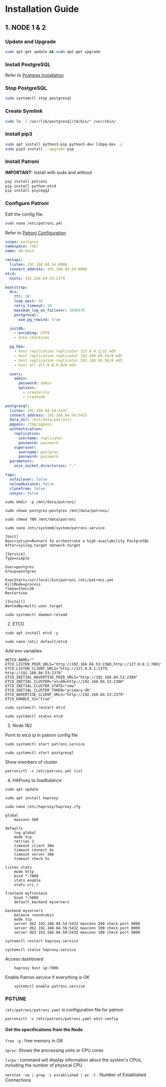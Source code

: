 # Installation Guide

## 1. NODE 1 & 2

### Update and Upgrade

```bash
sudo apt-get update && sudo apt-get upgrade
```

### Install PostgreSQL

Refer to [Postgres Installation](./Postgres.md)

### Stop PostgreSQL

```bash
sudo systemctl stop postgresql
```

### Create Symlink

```bash
sudo ln -s /usr/lib/postgresql/14/bin/* /usr/sbin/
```

### Install pip3

```bash
sudo apt install python3-pip python3-dev libpq-dev -y
sudo pip3 install --upgrade pip
```

### Install Patroni

**IMPORTANT:** Install with sudo and without

```bash
pip install patroni
pip install python-etcd
pip install psycopg2
```

### Configure Patroni

Edit the config file:

```bash
sudo nano /etc/patroni.yml
```

Refer to [Patroni Configuration](https://github.com/patroni/patroni/blob/master/postgres0.yml)

```yaml
scope: postgres
namespace: /db/
name: db-main

restapi:
  listen: 192.168.84.54:8008
  connect_address: 192.168.84.54:8008
etcd:
  hosts: 192.168.84.53:2379

bootstrap:
  dcs:
    ttl: 30
    loop_wait: 10
    retry_timeout: 10
    maximum_lag_on_failover: 1048576
    postgresql:
      use_pg_rewind: true

  initdb:
    - encoding: UTF8
    - data-checksums

  pg_hba:
    - host replication replicator 127.0.0.1/32 md5
    - host replication replicator 192.168.84.54/0 md5
    - host replication replicator 192.168.84.56/0 md5
    - host all all 0.0.0.0/0 md5

  users:
    admin:
      password: admin
      options:
        - createrole
        - createdb

postgresql:
  listen: 192.168.84.54:5432
  connect_address: 192.168.84.54:5432
  data_dir: /mnt/data/patroni/
  pgpass: /tmp/pgpass
  authentication:
    replication:
      username: replicator
      password: password
    superuser:
      username: postgres
      password: password
  parameters:
    unix_socket_directories: "."

tags:
  nofailover: false
  noloadbalance: false
  clonefrom: false
  nosync: false
```

`sudo mkdir -p /mnt/data/patroni/`

`sudo chown postgres:postgres /mnt/data/patroni/`

`sudo chmod 700 /mnt/data/patroni`

`sudo nano /etc/systemd/system/patroni.service`

```
[Unit]
Description=Runners to orchestrate a high-availability PostgreSQL
After=syslog.target network.target

[Service]
Type=simple

User=postgres
Group=postgres

ExecStart=/usr/local/bin/patroni /etc/patroni.yml
KillMode=process
TimeoutSec=30
Restart=no

[Install]
WantedBy=multi-user.target
```

`sudo systemctl daemon-reload`

2. ETCD

`sudo apt install etcd -y`

`sudo nano /etc/ default/etcd`

Add env variables

```
#ETCD_NAME=""
ETCD_LISTEN_PEER_URLS="http://192.168.84.53:2380,http://127.0.0.1:7001"
ETCD_LISTEN_CLIENT_URLS="http://127.0.0.1:2379, http://192.168.84.53:2379"
ETCD_INITIAL_ADVERTISE_PEER_URLS="http://192.168.84.53:2380"
ETCD_INITIAL_CLUSTER="etcd0=http://192.168.84.53:2380"
ETCD_INITIAL_CLUSTER_STATE="new"
ETCD_INITIAL_CLUSTER_TOKEN="primary-db"
ETCD_ADVERTISE_CLIENT_URLS="http://192.168.84.53:2379"
ETCD_ENABLE_V2="true"

```

`sudo systemctl restart etcd`

`sudo systemctl status etcd`

3. Node 1&2

Point to etcd ip in patroni config file

`sudo systemctl start patroni.service`

`sudo systemctl start postgresql`

Show members of cluster

`patronictl -c /etc/patroni.yml list`

4. HAProxy to loadbalance

`sudo apt update`

`sudo apt install haproxy`

`sudo nano /etc/haproxy/haproxy.cfg`

```
global
    maxconn 500

defaults
    log global
    mode tcp
    retries 2
    timeout client 30m
    timeout connect 4s
    timeout server 30m
    timeout check 5s

listen stats
    mode http
    bind *:7000
    stats enable
    stats uri /

frontend myfrontend
    bind *:5000
    default_backend myservers

backend myservers
    balance roundrobin
    mode tcp
    server db1 192.168.84.54:5432 maxconn 100 check port 8008
    server db2 192.168.84.56:5432 maxconn 100 check port 8008
    server db3 192.168.84.58:5432 maxconn 100 check port 8008
```

`systemctl restart haproxy.service`

`systemctl status haproxy.service`

Access dashboard

```
    haproxy host ip:7000
```

Enable Patroni service if everything is OK

```
    systemctl enable patroni.service
```

### PGTUNE

`/etc/patroni/patroni.yaml` is configuration file for patroni

```
patronictl -c /etc/patroni/patroni.yaml edit-config
```

#### Get the specifications from the Node

`free -g` : free memory in GB

`nproc`: Shows the processing units or CPU cores

`lscpu` : command will display information about the system's CPUs, including the number of physical CPU

`netstat -na | grep -i established | wc -l` : Number of Established Connections
